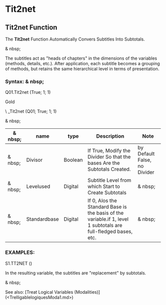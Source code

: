 # Tit2net

## Tit2net Function

The **Tit2net** Function Automatically Convers Subtitles Into Subtotals.

& nbsp;

The subtitles act as "heads of chapters" in the dimensions of the variables (methods, details, etc.). After application, each subtitle becomes a grouping of methods, but retains the same hierarchical level in terms of presentation.

### Syntax: & nbsp;

Q01.Tit2net (True; 1; 1)

Gold

\ _Tit2net (Q01; True; 1; 1)

& nbsp;

| & nbsp; | **name** | **type** | **Description** | **Note** |
| --- | --- | --- | --- | --- |
| & nbsp; | Divisor | Boolean | If True, Modify the Divider So that the bases Are the Subtotals Created. | by Default False, no Divider |
| & nbsp; | Levelused | Digital | Subtitle Level from which Start to Create Subtotals | & nbsp; |
| & nbsp; | Standardbase | Digital | If 0, Alos the Standard Base is the basis of the variable.if 1, level 1 subtotals are full-fledged bases, etc. | & nbsp; |

### EXAMPLES:

S1.TT2NET ()

In the resulting variable, the subtitles are "replacement" by subtotals.

& nbsp;

See also: [Treat Logical Variables (Modalities)] (<TrelligablelogiquesModa1.md>)